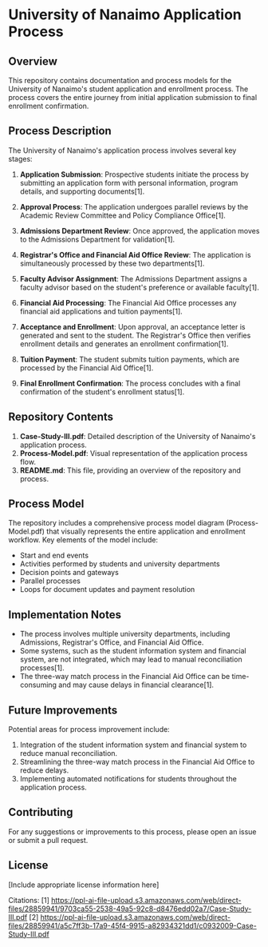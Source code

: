 # University of Nanaimo Application Process

## Overview

This repository contains documentation and process models for the University of Nanaimo's student application and enrollment process. The process covers the entire journey from initial application submission to final enrollment confirmation.

## Process Description

The University of Nanaimo's application process involves several key stages:

1. **Application Submission**: Prospective students initiate the process by submitting an application form with personal information, program details, and supporting documents[1].

2. **Approval Process**: The application undergoes parallel reviews by the Academic Review Committee and Policy Compliance Office[1].

3. **Admissions Department Review**: Once approved, the application moves to the Admissions Department for validation[1].

4. **Registrar's Office and Financial Aid Office Review**: The application is simultaneously processed by these two departments[1].

5. **Faculty Advisor Assignment**: The Admissions Department assigns a faculty advisor based on the student's preference or available faculty[1].

6. **Financial Aid Processing**: The Financial Aid Office processes any financial aid applications and tuition payments[1].

7. **Acceptance and Enrollment**: Upon approval, an acceptance letter is generated and sent to the student. The Registrar's Office then verifies enrollment details and generates an enrollment confirmation[1].

8. **Tuition Payment**: The student submits tuition payments, which are processed by the Financial Aid Office[1].

9. **Final Enrollment Confirmation**: The process concludes with a final confirmation of the student's enrollment status[1].

## Repository Contents

1. **Case-Study-III.pdf**: Detailed description of the University of Nanaimo's application process.
2. **Process-Model.pdf**: Visual representation of the application process flow.
3. **README.md**: This file, providing an overview of the repository and process.

## Process Model

The repository includes a comprehensive process model diagram (Process-Model.pdf) that visually represents the entire application and enrollment workflow. Key elements of the model include:

- Start and end events
- Activities performed by students and university departments
- Decision points and gateways
- Parallel processes
- Loops for document updates and payment resolution

## Implementation Notes

- The process involves multiple university departments, including Admissions, Registrar's Office, and Financial Aid Office.
- Some systems, such as the student information system and financial system, are not integrated, which may lead to manual reconciliation processes[1].
- The three-way match process in the Financial Aid Office can be time-consuming and may cause delays in financial clearance[1].

## Future Improvements

Potential areas for process improvement include:

1. Integration of the student information system and financial system to reduce manual reconciliation.
2. Streamlining the three-way match process in the Financial Aid Office to reduce delays.
3. Implementing automated notifications for students throughout the application process.

## Contributing

For any suggestions or improvements to this process, please open an issue or submit a pull request.

## License

[Include appropriate license information here]

Citations:
[1] https://ppl-ai-file-upload.s3.amazonaws.com/web/direct-files/28859941/9703ca55-2538-49a5-92c8-d8476edd02a7/Case-Study-III.pdf
[2] https://ppl-ai-file-upload.s3.amazonaws.com/web/direct-files/28859941/a5c7ff3b-17a9-45f4-9915-a82934321dd1/c0932009-Case-Study-III.pdf
